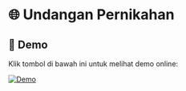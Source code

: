 # 🌐 Undangan Pernikahan

## 🚀 Demo
Klik tombol di bawah ini untuk melihat demo online:  

[![Demo](https://img.shields.io/badge/🔗%20Lihat%20Demo-0072ff?style=for-the-badge&logo=github&logoColor=white)](https://Budboyy.github.io/SuardikaMurjani/?to=Komang%20Budiarta)
